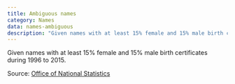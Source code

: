 ```yaml
---
title: Ambiguous names
category: Names
data: names-ambiguous
description: "Given names with at least 15% female and 15% male birth certificates during 1996 to 2015."
---
```


Given names with at least 15% female and 15% male birth certificates during 1996 to 2015.

Source: [Office of National Statistics](https://www.ons.gov.uk/peoplepopulationandcommunity/birthsdeathsandmarriages/livebirths/adhocs/006073babynames1996to2015)